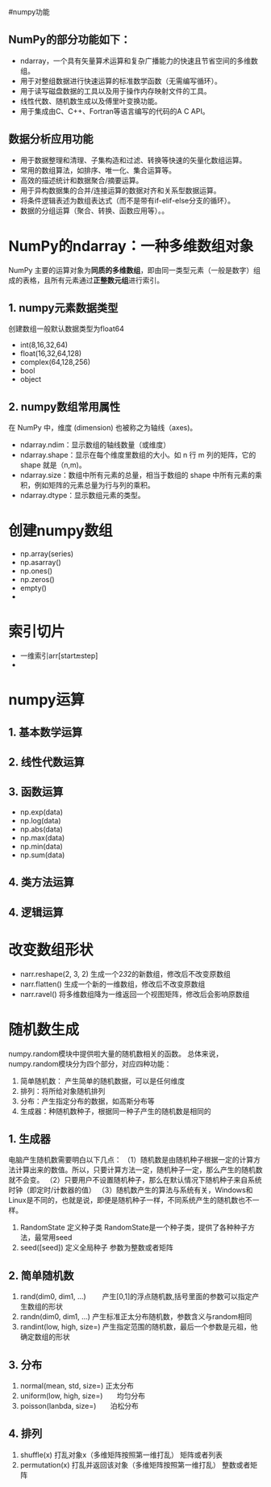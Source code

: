 #numpy功能
## NumPy的部分功能如下：
- ndarray，一个具有矢量算术运算和复杂广播能力的快速且节省空间的多维数组。
- 用于对整组数据进行快速运算的标准数学函数（无需编写循环）。
- 用于读写磁盘数据的工具以及用于操作内存映射文件的工具。
- 线性代数、随机数生成以及傅里叶变换功能。
- 用于集成由C、C++、Fortran等语言编写的代码的A C API。

## 数据分析应用功能
- 用于数据整理和清理、子集构造和过滤、转换等快速的矢量化数组运算。
- 常用的数组算法，如排序、唯一化、集合运算等。
- 高效的描述统计和数据聚合/摘要运算。
- 用于异构数据集的合并/连接运算的数据对齐和关系型数据运算。
- 将条件逻辑表述为数组表达式（而不是带有if-elif-else分支的循环）。
- 数据的分组运算（聚合、转换、函数应用等）。。

# NumPy的ndarray：一种多维数组对象

NumPy 主要的运算对象为**同质的多维数组**，即由同一类型元素（一般是数字）组成的表格，且所有元素通过**正整数元组**进行索引。
## 1. numpy元素数据类型
创建数组一般默认数据类型为float64
- int(8,16,32,64)
- float(16,32,64,128)
- complex(64,128,256)
- bool
- object
## 2. numpy数组常用属性
在 NumPy 中，维度 (dimension) 也被称之为轴线（axes)。
- ndarray.ndim：显示数组的轴线数量（或维度）
- ndarray.shape：显示在每个维度里数组的大小。如 n 行 m 列的矩阵，它的 shape 就是（n,m)。
- ndarray.size：数组中所有元素的总量，相当于数组的 shape 中所有元素的乘积，例如矩阵的元素总量为行与列的乘积。
- ndarray.dtype：显示数组元素的类型。

# 创建numpy数组
- np.array(series)
- np.asarray()
- np.ones()
- np.zeros()
- empty()
- 

# 索引切片
- 一维索引arr[start:end:step]
- 

# numpy运算
## 1. 基本数学运算
## 2. 线性代数运算
## 3. 函数运算
- np.exp(data)
- np.log(data)
- np.abs(data)
- np.max(data)
- np.min(data)
- np.sum(data)
## 4. 类方法运算
## 4. 逻辑运算

# 改变数组形状
- narr.reshape(2, 3, 2) 生成一个2*3*2的新数组，修改后不改变原数组
- narr.flatten() 生成一个新的一维数组，修改后不改变原数组
- narr.ravel() 将多维数组降为一维返回一个视图矩阵，修改后会影响原数组

# 随机数生成
numpy.random模块中提供啦大量的随机数相关的函数。
总体来说，numpy.random模块分为四个部分，对应四种功能： 
1. 简单随机数： 产生简单的随机数据，可以是任何维度 
2. 排列：将所给对象随机排列 
3. 分布：产生指定分布的数据，如高斯分布等 
4. 生成器：种随机数种子，根据同一种子产生的随机数是相同的 
## 1. 生成器
电脑产生随机数需要明白以下几点： 
（1）随机数是由随机种子根据一定的计算方法计算出来的数值。所以，只要计算方法一定，随机种子一定，那么产生的随机数就不会变。 
（2）只要用户不设置随机种子，那么在默认情况下随机种子来自系统时钟（即定时/计数器的值） 
（3）随机数产生的算法与系统有关，Windows和Linux是不同的，也就是说，即便是随机种子一样，不同系统产生的随机数也不一样。 
1. RandomState	定义种子类	RandomState是一个种子类，提供了各种种子方法，最常用seed
2. seed([seed])	定义全局种子	参数为整数或者矩阵
## 2. 简单随机数
1. rand(dim0, dim1, ...) 　　产生[0,1]的浮点随机数,括号里面的参数可以指定产生数组的形状
2. randn(dim0, dim1, ...)  产生标准正太分布随机数，参数含义与random相同
3. randint(low, high, size=)  产生指定范围的随机数，最后一个参数是元祖，他确定数组的形状

## 3. 分布
1. normal(mean, std, size=)    正太分布
2.  uniform(low, high, size=)　　均匀分布
3.  poisson(lanbda, size=)　　泊松分布
## 4. 排列
1. shuffle(x)	打乱对象x（多维矩阵按照第一维打乱）	 矩阵或者列表
2. permutation(x)	打乱并返回该对象（多维矩阵按照第一维打乱）	整数或者矩阵


